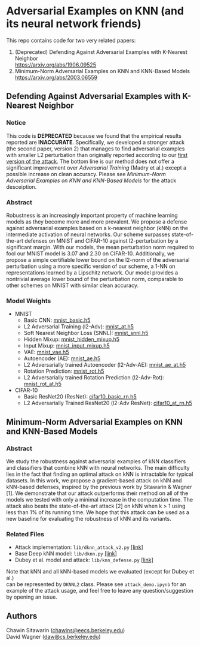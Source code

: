 # Adversarial Examples on KNN (and its neural network friends)
This repo contains code for two very related papers:
1. (Deprecated) Defending Against Adversarial Examples with K-Nearest Neighbor   
https://arxiv.org/abs/1906.09525
2. Minimum-Norm Adversarial Examples on KNN and KNN-Based Models  
https://arxiv.org/abs/2003.06559

## Defending Against Adversarial Examples with K-Nearest Neighbor

### Notice
This code is **DEPRECATED** because we found that the
empirical results reported are **INACCURATE**. Specifically, we developed a
stronger attack (the second paper, version 2) that manages to find adversarial examples
with smaller L2 perturbation than originally reported according to our [first
version of the attack](https://arxiv.org/abs/1903.08333). The bottom line is
our method does not offer a significant improvement over _Adversarial Training_
(Madry et al.) except a possible increase on clean accuracy. Please see
_Minimum-Norm Adversarial Examples on KNN and KNN-Based Models_ for the attack
desceiption.

### Abstract
Robustness is an increasingly important property of machine learning models as they become more and more prevalent. We propose a defense against adversarial examples based on a k-nearest neighbor (kNN) on the intermediate activation of neural networks. Our scheme surpasses state-of-the-art defenses on MNIST and CIFAR-10 against l2-perturbation by a significant margin. With our models, the mean perturbation norm required to fool our MNIST model is 3.07 and 2.30 on CIFAR-10. Additionally, we propose a simple certifiable lower bound on the l2-norm of the adversarial perturbation using a more specific version of our scheme, a 1-NN on representations learned by a Lipschitz network. Our model provides a nontrivial average lower bound of the perturbation norm, comparable to other schemes on MNIST with similar clean accuracy.

### Model Weights
- MNIST
  - Basic CNN: [mnist_basic.h5](saved_models/mnist/mnist_basic.h5)
  - L2 Adversarial Training (l2-Adv): [mnist_at.h5](saved_models/mnist/mnist_at.h5)
  - Soft Nearest Neighbor Loss (SNNL): [mnist_snnl.h5](saved_models/mnist/mnist_snnl.h5)
  - Hidden Mixup: [mnist_hidden_mixup.h5](saved_models/mnist/mnist_hidden_mixup.h5)
  - Input Mixup: [mnist_input_mixup.h5](saved_models/mnist/mnist_input_mixup.h5)
  - VAE: [mnist_vae.h5](saved_models/mnist/mnist_vae.h5)
  - Autoencoder (AE): [mnist_ae.h5](saved_models/mnist/mnist_ae.h5)
  - L2 Adversarially trained Autoencoder (l2-Adv-AE): [mnist_ae_at.h5](saved_models/mnist/mnist_ae_at.h5)
  - Rotation Prediction: [mnist_rot.h5](saved_models/mnist/mnist_rot.h5)
  - L2 Adversarially trained Rotation Prediction (l2-Adv-Rot): [mnist_rot_at.h5](saved_models/mnist/mnist_rot_at.h5)
- CIFAR-10
  - Basic ResNet20 (ResNet): [cifar10_basic_rn.h5](saved_models/cifar10/cifar10_basic_rn.h5)
  - L2 Adversarially Trained ResNet20 (l2-Adv ResNet): [cifar10_at_rn.h5](saved_models/cifar10/cifar10_at_rn.h5)

## Minimum-Norm Adversarial Examples on KNN and KNN-Based Models

### Abstract
We study the robustness against adversarial examples of kNN classifiers and classifiers that combine kNN with neural networks. The main difficulty lies in the fact that finding an optimal attack on kNN is intractable for typical datasets. In this work, we propose a gradient-based attack on kNN and kNN-based defenses, inspired by the previous work by Sitawarin & Wagner [1]. We demonstrate that our attack outperforms their method on all of the models we tested with only a minimal increase in the computation time. The attack also beats the state-of-the-art attack [2] on kNN when k > 1 using less than 1% of its running time. We hope that this attack can be used as a new baseline for evaluating the robustness of kNN and its variants.

### Related Files
- Attack implementation: `lib/dknn_attack_v2.py` [[link]](lib/dknn_attack_v2.py)
- Base Deep kNN model: `lib/dknn.py` [[link]](lib/dknn.py)
- Dubey et al. model and attack: `lib/knn_defense.py` [[link]](lib/knn_defense.py)

Note that kNN and all kNN-based models we evaluated (except for Dubey et al.)  
can be represented by `DKNNL2` class. Please see `attack_demo.ipynb` for an
example of the attack usage, and feel free to leave any question/suggestion by
opening an issue.

## Authors
Chawin Sitawarin (chawins@eecs.berkeley.edu)  
David Wagner (daw@cs.berkeley.edu)
